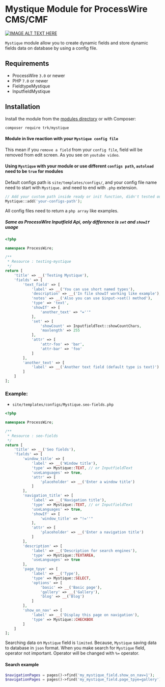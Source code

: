 # Mystique Module for ProcessWire CMS/CMF

[![IMAGE ALT TEXT HERE](http://img.youtube.com/vi/qkYIOmJmiuU/0.jpg)](http://www.youtube.com/watch?v=qkYIOmJmiuU)


`Mystique` module allow you to create dynamic fields and store dynamic fields data on database by using a config file.


## Requirements

* ProcessWire `3.0` or newer
* PHP `7.0` or newer
* FieldtypeMystique
* InputfieldMystique

## Installation

Install the module from the [modules directory](https://modules.processwire.com/modules/mystique/) or with Composer:

```
composer require trk/mystique
```


#### Module in live reaction with your `Mystique config file`

This mean if you `remove a field` from your `config file`, field will be removed from edit screen. As you see on `youtube video`.


#### Using `Mystique` with your module or use different `configs path`, `autoload` need to be `true` for modules

Default configs path is `site/templates/configs/`, and your config file name need to start with `Mystique.` and need to end with `.php` extension.

```php
// Add your custom path inside ready or init function, didn't tested outside
Mystique::add('your-configs-path');
```

All config files need to return a `php array` like examples. 


##### Same as ProcessWire Inputfield Api, only difference is `set` and `showIf` usage

```php
<?php

namespace ProcessWire;

/**
 * Resource : testing-mystique
 */
return [
    'title' => __('Testing Mystique'),
    'fields' => [
        'text_field' => [
            'label' => __('You can use short named types'),
            'description' => __('In file showIf working like example'),
            'notes' => __('Also you can use $input->set() method'),
            'type' => 'text',
            'showIf' => [
                'another_text' => "=''"
            ],
            'set' => [
                'showCount' => InputfieldText::showCountChars,
                'maxlength' => 255
            ],
            'attr' => [
                'attr-foo' => 'bar',
                'attr-bar' => 'foo'
            ]
        ],
        'another_text' => [
            'label' => __('Another text field (default type is text)')
        ]
    ]
];
```

### Example:

- `site/templates/configs/Mystique.seo-fields.php`

```php
<?php

namespace ProcessWire;

/**
 * Resource : seo-fields
 */
return [
    'title' => __('Seo fields'),
    'fields' => [
        'window_title' => [
            'label' => __('Window title'),
            'type' => Mystique::TEXT, // or InputfieldText
            'useLanguages' => true,
            'attr' => [
                'placeholder' => __('Enter a window title')
            ]
        ],
        'navigation_title' => [
            'label' => __('Navigation title'),
            'type' => Mystique::TEXT, // or InputfieldText
            'useLanguages' => true,
            'showIf' => [
                'window_title' => "!=''"
            ],
            'attr' => [
                'placeholder' => __('Enter a navigation title')
            ]
        ],
        'description' => [
            'label' => __('Description for search engines'),
            'type' => Mystique::TEXTAREA,
            'useLanguages' => true
        ],
        'page_tpye' => [
            'label' => __('Type'),
            'type' => Mystique::SELECT,
            'options' => [
                'basic' => __('Basic page'),
                'gallery' => __('Gallery'),
                'blog' => __('Blog')
            ]
        ],
        'show_on_nav' => [
            'label' => __('Display this page on navigation'),
            'type' => Mystique::CHECKBOX
        ]
    ]
];
```

Searching data on `Mystique` field is `limited`. Because, `Mystique` saving data to database in `json` format. When you make search for `Mystique` field, operator not important. Operator will be changed with `%=` operator.

#### Search example

```php
$navigationPages = pages()->find('my_mystique_field.show_on_nav=1');
$navigationPages = pages()->find('my_mystique_field.page_tpye=gallery');
```



